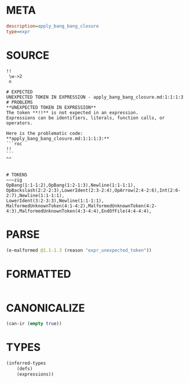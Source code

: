 # META
~~~ini
description=apply_bang_bang_closure
type=expr
~~~
# SOURCE
~~~roc
!!
 \w->2
 n
~~~
~~~
# EXPECTED
UNEXPECTED TOKEN IN EXPRESSION - apply_bang_bang_closure.md:1:1:1:3
# PROBLEMS
**UNEXPECTED TOKEN IN EXPRESSION**
The token **!!** is not expected in an expression.
Expressions can be identifiers, literals, function calls, or operators.

Here is the problematic code:
**apply_bang_bang_closure.md:1:1:1:3:**
```roc
!!
```
^^


# TOKENS
~~~zig
OpBang(1:1-1:2),OpBang(1:2-1:3),Newline(1:1-1:1),
OpBackslash(2:2-2:3),LowerIdent(2:3-2:4),OpArrow(2:4-2:6),Int(2:6-2:7),Newline(1:1-1:1),
LowerIdent(3:2-3:3),Newline(1:1-1:1),
MalformedUnknownToken(4:1-4:2),MalformedUnknownToken(4:2-4:3),MalformedUnknownToken(4:3-4:4),EndOfFile(4:4-4:4),
~~~
# PARSE
~~~clojure
(e-malformed @1.1-1.3 (reason "expr_unexpected_token"))
~~~
# FORMATTED
~~~roc

~~~
# CANONICALIZE
~~~clojure
(can-ir (empty true))
~~~
# TYPES
~~~clojure
(inferred-types
	(defs)
	(expressions))
~~~
